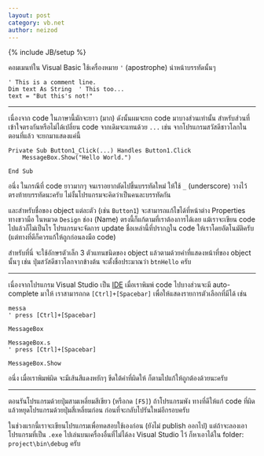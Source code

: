 ```yaml
---
layout: post
category: vb.net
author: neizod
---
```

{% include JB/setup %}

คอมเมนท์ใน Visual Basic ใช้เครื่องหมาย `'` (apostrophe) นำหน้าบรรทัดนั้นๆ

    ' This is a comment line.
    Dim text As String  ' This too...
    text = "But this's not!"

---

เนื่องจาก code ในภาษานี้มักจะยาว (มาก) ดังนั้นผมจะยก code มาบางส่วนเท่านั้น สำหรับส่วนที่เข้าใจตรงกันหรือไม่ได้เปลี่ยน code จากเดิมจะแทนด้วย `...` เช่น จากโปรแกรมสวัสดีชาวโลกในตอนที่แล้ว จะยกมาแสดงแค่นี้

    Private Sub Button1_Click(...) Handles Button1.Click
        MessageBox.Show("Hello World.")
     
    End Sub

อนึ่ง ในกรณีที่ code ยาวมากๆ จนเราอยากตัดไปขึ้นบรรทัดใหม่ ให้ใช้ `_` (underscore) วางไว้ตรงท้ายบรรทัดนะครับ ไม่งั้นโปรแกรมจะคิดว่าเป็นคนละบรรทัดกัน

และสำหรับชื่อของ object แต่ละตัว (เช่น `Button1`) จะสามารถแก้ไขได้ที่หน้าต่าง Properties ทางขวามือ ในหมวด `Design` ช่อง (Name) ตรงนี้ก็แก้ตามที่เราต้องการได้เลย แม้เราจะเขียน code ไปแล้วก็ไม่เป็นไร โปรแกรมจะจัดการ update ชื่อเหล่านี้ที่ปรากฎใน code ให้เราโดยอัตโนมัติครับ (แต่ทางที่ดีก็ควรแก้ให้ถูกก่อนลงมือ code)

สำหรับที่นี่ จะใช้อักษรตัวเล็ก 3 ตัวแทนชนิดของ object แล้วตามด้วยคำที่แสดงหน้าที่ของ object นั้นๆ เช่น ปุ่มสวัสดีชาวโลกจากข้างต้น จะตั้งชื่อประมาณว่า `btnHello` ครับ

---

เนื่องจากโปรแกรม Visual Studio เป็น [IDE](http://en.wikipedia.org/wiki/Integrated_development_environment) เมื่อเราพิมพ์ code ไปบางส่วนจะมี auto-complete มาให้ เราสามารถกด `[Ctrl]+[Spacebar]` เพื่อให้แสดงรายการตัวเลือกที่มีได้ เช่น

    messa
    ' press [Ctrl]+[Spacebar]

    MessageBox

    MessageBox.s
    ' press [Ctrl]+[Spacebar]

    MessageBox.Show

อนึ่ง เมื่อเราพิมพ์ผิด จะมีเส้นสีแดงหยักๆ ขีดใต้คำที่ผิดให้ ก็ตามไปแก้ให้ถูกต้องด้วยนะครับ

---

ตอนรันโปรแกรมด้วยปุ่มสามเหลี่ยมสีเขียว (หรือกด `[F5]`) ถ้าโปรแกรมพัง ทางที่ดีให้แก้ code ที่ผิด แล้วหยุดโปรแกรมด้วยปุ่มสี่เหลี่ยมก่อน ก่อนที่จะกลับไปรันใหม่อีกรอบครับ

ในช่วงแรกนี้เราจะเขียนโปรแกรมเพื่อทดสอบใช้เองก่อน (ยังไม่ publish ออกไป) แต่ถ้าจะลองเอาโปรแกรมที่เป็น `.exe` ไปเล่นบนเครื่องอื่นที่ไม่ได้ลง Visual Studio ไว้ ก็หาเอาได้ใน folder: `project\bin\debug` ครับ

